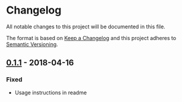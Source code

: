 # Changelog
All notable changes to this project will be documented in this file.

The format is based on [Keep a Changelog](http://keepachangelog.com/en/1.0.0/)
and this project adheres to [Semantic Versioning](http://semver.org/spec/v2.0.0.html).

## [0.1.1] - 2018-04-16
### Fixed
 - Usage instructions in readme

 [0.1.1]: https://github.com/swimlane/prettier-config-swimlane/compare/v0.1.0...v0.1.1